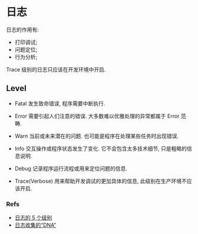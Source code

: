 # 日志

日志的作用有:
* 打印调试;
* 问题定位;
* 行为分析;


Trace 级别的日志只应该在开发环境中开启.   

## Level
* Fatal
    发生致命错误, 程序需要中断执行.
    
* Error
    需要引起人们注意的错误.
    大多数难以优雅处理的异常都属于 Error 范畴.
    
* Warn
    当前或未来潜在的问题.
    也可能是程序在处理某些任务时出现错误.
    
* Info
    交互操作或程序状态发生了变化. 它不会包含太多技术细节, 只是粗略的信息说明.
    
* Debug
    记录程序运行流程或用来定位问题的信息. 
    
* Trace(Verbose)
    用来帮助开发调试的更加具体的信息, 此级别在生产环境不应该开启.
    
    
    
    

### Refs
* [日志的 5 个级别](http://www.infoq.com/cn/articles/five-levels-of-logging)
* [日志收集的“DNA”](https://mp.weixin.qq.com/s/ySJudWmuQfKRFY2snKIs1w)
